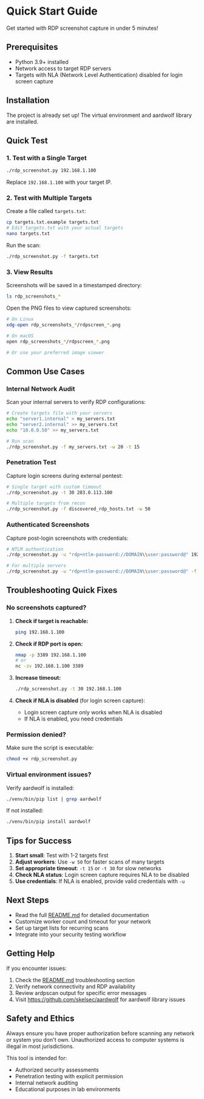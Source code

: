 # Quick Start Guide

Get started with RDP screenshot capture in under 5 minutes!

## Prerequisites

- Python 3.9+ installed
- Network access to target RDP servers
- Targets with NLA (Network Level Authentication) disabled for login screen capture

## Installation

The project is already set up! The virtual environment and aardwolf library are installed.

## Quick Test

### 1. Test with a Single Target

```bash
./rdp_screenshot.py 192.168.1.100
```

Replace `192.168.1.100` with your target IP.

### 2. Test with Multiple Targets

Create a file called `targets.txt`:

```bash
cp targets.txt.example targets.txt
# Edit targets.txt with your actual targets
nano targets.txt
```

Run the scan:

```bash
./rdp_screenshot.py -f targets.txt
```

### 3. View Results

Screenshots will be saved in a timestamped directory:

```bash
ls rdp_screenshots_*
```

Open the PNG files to view captured screenshots:

```bash
# On Linux
xdg-open rdp_screenshots_*/rdpscreen_*.png

# On macOS
open rdp_screenshots_*/rdpscreen_*.png

# Or use your preferred image viewer
```

## Common Use Cases

### Internal Network Audit

Scan your internal servers to verify RDP configurations:

```bash
# Create targets file with your servers
echo "server1.internal" > my_servers.txt
echo "server2.internal" >> my_servers.txt
echo "10.0.0.50" >> my_servers.txt

# Run scan
./rdp_screenshot.py -f my_servers.txt -w 20 -t 15
```

### Penetration Test

Capture login screens during external pentest:

```bash
# Single target with custom timeout
./rdp_screenshot.py -t 30 203.0.113.100

# Multiple targets from recon
./rdp_screenshot.py -f discovered_rdp_hosts.txt -w 50
```

### Authenticated Screenshots

Capture post-login screenshots with credentials:

```bash
# NTLM authentication
./rdp_screenshot.py -u "rdp+ntlm-password://DOMAIN\\user:password@" 192.168.1.100

# For multiple servers
./rdp_screenshot.py -u "rdp+ntlm-password://DOMAIN\\user:password@" -f servers.txt
```

## Troubleshooting Quick Fixes

### No screenshots captured?

1. **Check if target is reachable:**
   ```bash
   ping 192.168.1.100
   ```

2. **Check if RDP port is open:**
   ```bash
   nmap -p 3389 192.168.1.100
   # or
   nc -zv 192.168.1.100 3389
   ```

3. **Increase timeout:**
   ```bash
   ./rdp_screenshot.py -t 30 192.168.1.100
   ```

4. **Check if NLA is disabled** (for login screen capture):
   - Login screen capture only works when NLA is disabled
   - If NLA is enabled, you need credentials

### Permission denied?

Make sure the script is executable:

```bash
chmod +x rdp_screenshot.py
```

### Virtual environment issues?

Verify aardwolf is installed:

```bash
./venv/bin/pip list | grep aardwolf
```

If not installed:

```bash
./venv/bin/pip install aardwolf
```

## Tips for Success

1. **Start small**: Test with 1-2 targets first
2. **Adjust workers**: Use `-w 50` for faster scans of many targets
3. **Set appropriate timeout**: `-t 15` or `-t 30` for slow networks
4. **Check NLA status**: Login screen capture requires NLA to be disabled
5. **Use credentials**: If NLA is enabled, provide valid credentials with `-u`

## Next Steps

- Read the full [README.md](README.md) for detailed documentation
- Customize worker count and timeout for your network
- Set up target lists for recurring scans
- Integrate into your security testing workflow

## Getting Help

If you encounter issues:

1. Check the [README.md](README.md) troubleshooting section
2. Verify network connectivity and RDP availability
3. Review ardpscan output for specific error messages
4. Visit https://github.com/skelsec/aardwolf for aardwolf library issues

## Safety and Ethics

Always ensure you have proper authorization before scanning any network or system you don't own. Unauthorized access to computer systems is illegal in most jurisdictions.

This tool is intended for:
- Authorized security assessments
- Penetration testing with explicit permission
- Internal network auditing
- Educational purposes in lab environments
